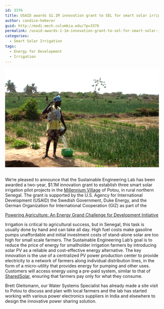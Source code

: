 ```yaml
---
id: 3376
title: USAID awards $1.1M innovation grant to SEL for smart solar irrigation pilot in Senegal
author: candice-heberer
guid: http://modi.mech.columbia.edu/?p=3376
permalink: /usaid-awards-1-1m-innovation-grant-to-sel-for-smart-solar-irrigation-pilot-in-senegal/
categories:
  - Smart Solar Irrigation
tags:
  - Energy for Development
  - Irrigation
---
```

<img style="padding-bottom: 15px;" alt="" src="/assets/uploads/blog/2013/12/irrigationSenegal.jpg" /> 

We’re pleased to announce that the Sustainable Engineering Lab has been awarded a two-year, $1.1M innovation grant to establish three smart solar irrigation pilot projects in the <a href="http://millenniumvillages.org" target="blank">Millennium Village</a> of Potou, in rural northern Senegal.<!--more--> The grant is supported by the U.S. Agency for International Development (USAID) the Swedish Government, Duke Energy, and the German Organization for International Cooperation (GIZ) as part of the 

<a href="http://www.poweringag.org" target="blank">Powering Agriculture: An Energy Grand Challenge for Development Initiative</a>

Irrigation is critical to agricultural success, but in Senegal, this task is usually done by hand and can take all day. High fuel costs make gasoline pumps unaffordable and initial investment costs of stand-alone solar are too high for small scale farmers. The Sustainable Engineering Lab’s goal is to reduce the price of energy for smallholder irrigation farmers by introducing solar PV as a reliable and cost-effective energy alternative. The key innovation is the use of a centralized PV power production center to provide electricity to a network of farmers along individual distribution lines, in the form of a micro-utility that provides energy for pumping and other uses. Customers will access energy using a pre-paid system, similar to that of <a href="http://www.sharedsolar.org" target="blank">SharedSolar</a>, ensuring that farmers pay only for what they consume.

Brett Gleitsmann, our Water Systems Specialist has already made a site visit to Potou to discuss and plan with local farmers and the lab has started working with various power electronics suppliers in India and elsewhere to design the innovative power sharing solution.